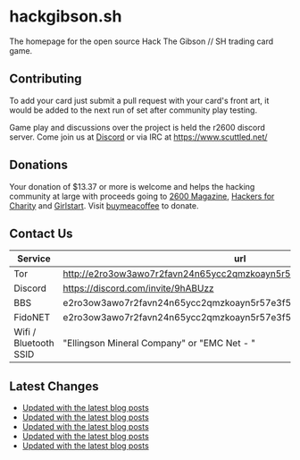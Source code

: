 # hackgibson.sh
The homepage for the open source Hack The Gibson // SH trading card game.


## Contributing

To add your card just submit a pull request with your card's front art, it would be added to the next run of set after community play testing.

Game play and discussions over the project is held the r2600 discord server. Come join us at [Discord](https://discord.com/invite/9hABUzz) or via IRC at https://www.scuttled.net/


## Donations

Your donation of $13.37 or more is welcome and helps the hacking community at large with proceeds going to [2600 Magazine](https://2600.com/), [Hackers for Charity](https://hackersforcharity.org) and [Girlstart](https://girlstart.org).  Visit [buymeacoffee](https://www.buymeacoffee.com/hackgibson.sh) to donate.


## Contact Us

Service | url
-|-
Tor | http://e2ro3ow3awo7r2favn24n65ycc2qmzkoayn5r57e3f56nvjwdcgg32ad.onion
Discord | https://discord.com/invite/9hABUzz
BBS | e2ro3ow3awo7r2favn24n65ycc2qmzkoayn5r57e3f56nvjwdcgg32ad.onion:23
FidoNET | e2ro3ow3awo7r2favn24n65ycc2qmzkoayn5r57e3f56nvjwdcgg32ad.onion:24554
Wifi / Bluetooth SSID | "Ellingson Mineral Company" or "EMC Net - <fidonet address>"

## Latest Changes
<!-- BLOG-POST-LIST:START -->
- [Updated with the latest blog posts](https://github.com/DFW2600/hackgibson.sh/commit/fe72fdbd9fd5c9600303affb45730a85690fc8ae)
- [Updated with the latest blog posts](https://github.com/DFW2600/hackgibson.sh/commit/6f6897f4c51d79b0901aa5217427c648e3a730d5)
- [Updated with the latest blog posts](https://github.com/DFW2600/hackgibson.sh/commit/b75e0db5ccf39c0da9a7a685b6b4a965b01a9f0f)
- [Updated with the latest blog posts](https://github.com/DFW2600/hackgibson.sh/commit/9c862c3d324868d071b4a841d6545b2164f78f30)
- [Updated with the latest blog posts](https://github.com/DFW2600/hackgibson.sh/commit/1d1c0f3447b4f8ccc33ef04964b75f3831e7bde0)
<!-- BLOG-POST-LIST:END -->
